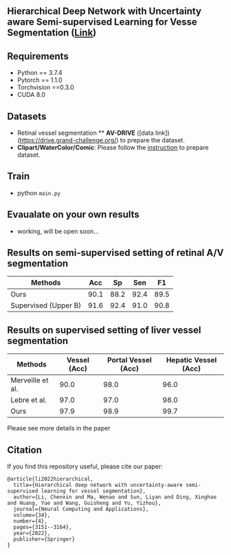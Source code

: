 ## Hierarchical Deep Network with Uncertainty aware Semi-supervised Learning for Vesse Segmentation ([Link](https://link.springer.com/article/10.1007/s00521-021-06578-3))


## Requirements

* Python == 3.7.4
* Pytorch == 1.1.0
* Torchvision ==0.3.0
* CUDA 8.0

## Datasets
* Retinal vessel segmentation
** **AV-DRIVE** ([data link])(https://drive.grand-challenge.org/) to prepare the dataset.
* **Clipart/WaterColor/Comic**: Please follow the [instruction](https://github.com/naoto0804/cross-domain-detection/tree/master/datasets) to prepare dataset.

## Train 
* python `main.py`

## Evaualate on your own results
* working, will be open soon...

## Results on semi-supervised setting of retinal A/V segmentation
|  Methods  |  Acc   | Sp  | Sen|  F1|
|  ----  | ----  |  ----  | ----  |----  |
| Ours | 90.1 | 88.2 | 92.4 | 89.5|
| Supervised (Upper B) |91.6| 92.4|91.0|90.8|

## Results on supervised setting of liver vessel segmentation
|  Methods  | Vessel (Acc) | Portal Vessel (Acc) | Hepatic Vessel (Acc)|
|  ----  | ----  |  ----  | ----  |
|Merveille et al. | 90.0 | 98.0| 96.0 |
| Lebre et al. |97.0| 97.0|98.0|
| Ours|97.9| 98.9|99.7|

Please see more details in the paper

## Citation

If you find this repository useful, please cite our paper:
```
@article{li2022hierarchical,
  title={Hierarchical deep network with uncertainty-aware semi-supervised learning for vessel segmentation},
  author={Li, Chenxin and Ma, Wenao and Sun, Liyan and Ding, Xinghao and Huang, Yue and Wang, Guisheng and Yu, Yizhou},
  journal={Neural Computing and Applications},
  volume={34},
  number={4},
  pages={3151--3164},
  year={2022},
  publisher={Springer}
}
